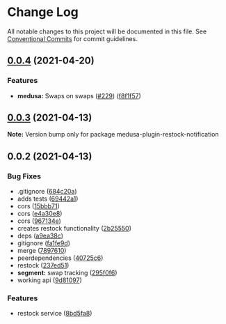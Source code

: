 # Change Log

All notable changes to this project will be documented in this file.
See [Conventional Commits](https://conventionalcommits.org) for commit guidelines.

## [0.0.4](https://github.com/medusajs/medusa/compare/medusa-plugin-restock-notification@0.0.3...medusa-plugin-restock-notification@0.0.4) (2021-04-20)


### Features

* **medusa:** Swaps on swaps ([#229](https://github.com/medusajs/medusa/issues/229)) ([f8f1f57](https://github.com/medusajs/medusa/commit/f8f1f57fa1bcdc6f7ae4183e657a07e2641b1345))





## [0.0.3](https://github.com/medusajs/medusa/compare/medusa-plugin-restock-notification@0.0.2...medusa-plugin-restock-notification@0.0.3) (2021-04-13)

**Note:** Version bump only for package medusa-plugin-restock-notification





## 0.0.2 (2021-04-13)


### Bug Fixes

* .gitignore ([684c20a](https://github.com/medusajs/medusa/commit/684c20ab293237f91fc160a269fd072c5de7012b))
* adds tests ([69442a1](https://github.com/medusajs/medusa/commit/69442a1735193aeb010043f114d89037d4d76279))
* cors ([15bbb71](https://github.com/medusajs/medusa/commit/15bbb71a46efe00af3bd46bc16dfd48439204587))
* cors ([e4a30e8](https://github.com/medusajs/medusa/commit/e4a30e8afc84eb201b0ddcb027bbe5674d0aff8f))
* cors ([967134e](https://github.com/medusajs/medusa/commit/967134e797a867fd84064d3764815961a976015b))
* creates restock functionality ([2b25550](https://github.com/medusajs/medusa/commit/2b2555004e52e97c15bfca59e030fdfc3d86ae49))
* deps ([a9ea38c](https://github.com/medusajs/medusa/commit/a9ea38c2005beb63e14ed151e25ecd26819c748c))
* gitignore ([fa1fe9d](https://github.com/medusajs/medusa/commit/fa1fe9d619e19a277db6ee3a25ebb177222fa04b))
* merge ([7897610](https://github.com/medusajs/medusa/commit/78976106209b35730d69817b52595b6008590159))
* peerdependencies ([40725c6](https://github.com/medusajs/medusa/commit/40725c6d0a643369a710cfc7cbf5b5f65a4f1f93))
* restock ([237ed51](https://github.com/medusajs/medusa/commit/237ed5130760645c6b892fa1d5fc09a713b95f58))
* **segment:** swap tracking ([295f0f6](https://github.com/medusajs/medusa/commit/295f0f652a0880292a3788b9c65476a3c5c1b8d4))
* working api ([9d81097](https://github.com/medusajs/medusa/commit/9d810971a7e0de2a586b5c9c372f0aad2818918b))


### Features

* restock service ([8bd5fa8](https://github.com/medusajs/medusa/commit/8bd5fa821286a90f3ab21e8c96993ac543fb7cab))
